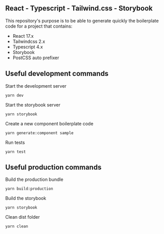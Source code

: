 ## React - Typescript - Tailwind.css - Storybook

This repository's purpose is to be able to generate quickly the boilerplate code for a project that contains:

*  React 17.x
* Tailwindcss 2.x
* Typescript 4.x
* Storybook
* PostCSS auto prefixer



## Useful development commands



Start the development server

```
yarn dev
```

Start the storybook server

```
yarn storybook
```

Create a new component boilerplate code

```
yarn generate:component sample
```

Run tests

```
yarn test
```



## Useful production commands



Build the production bundle

```
yarn build:production
```

Build the storybook

```
yarn storybook
```

Clean dist folder

```
yarn clean
```
